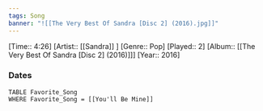 ```yaml
---
tags: Song  
banner: "![[The Very Best Of Sandra [Disc 2] (2016).jpg]]"
---
```

[Time:: 4:26]
[Artist:: [[Sandra]] ]
[Genre:: Pop]
[Played:: 2]
[Album:: [[The Very Best Of Sandra [Disc 2] (2016)]]]
[Year:: 2016]
### Dates
````dataview
TABLE Favorite_Song
WHERE Favorite_Song = [[You'll Be Mine]]
````